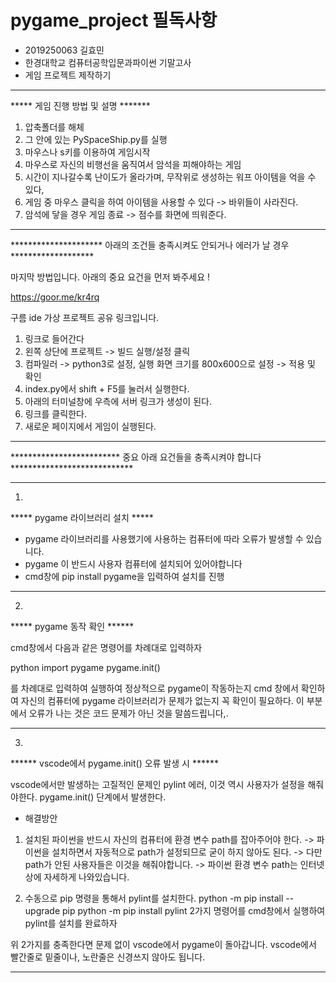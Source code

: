# pygame_project 필독사항

- 2019250063 길효민
- 한경대학교 컴퓨터공학입문과파이썬 기말고사 
- 게임 프로젝트 제작하기

-------------------------------------------------------------------------------------------------------
  
***** 게임 진행 방법 및 설명 *******

1. 압축폴더를 해체
2. 그 안에 있는 PySpaceShip.py를 실행
3. 마우스나 s키를 이용하여 게임시작
4. 마우스로 자신의 비행선을 움직여서 암석을 피해야하는 게임
5. 시간이 지나갈수록 난이도가 올라가며, 무작위로 생성하는 워프 아이템을 억을 수 있다,
6. 게임 중 마우스 클릭을 하여 아이템을 사용할 수 있다 -> 바위들이 사라진다. 
7. 암석에 닿을 경우 게임 종료 -> 점수를 화면에 띄워준다.


-------------------------------------------------------------------------------------------------------


********************* 아래의 조건들 충족시켜도 안되거나 에러가 날 경우 *******************

마지막 방법입니다. 아래의 중요 요건을 먼저 봐주세요 !

https://goor.me/kr4rq

구름 ide 가상 프로젝트 공유 링크입니다.

1. 링크로 들어간다
2. 왼쪽 상단에 프로젝트 -> 빌드 실행/설정 클릭
3. 컴파일러 -> python3로 설정, 실행 화면 크기를 800x600으로 설정 -> 적용 및 확인
4. index.py에서 shift + F5를 눌러서 실행한다.
5. 아래의 터미널창에 우측에 서버 링크가 생성이 된다.
6. 링크를 클릭한다.
7. 새로운 페이지에서 게임이 실행된다.

-------------------------------------------------------------------------------------------------------




*************************  중요 아래 요건들을 충족시켜야 합니다 ****************************

-------------------------------------------------------------------------------------------------------
1.

***** pygame 라이브러리 설치 *****

- pygame 라이브러리를 사용했기에 사용하는 컴퓨터에 따라 오류가 발생할 수 있습니다.
- pygame 이 반드시 사용자 컴퓨터에 설치되어 있어야합니다
- cmd창에 pip install pygame을 입력하여 설치를 진행


-------------------------------------------------------------------------------------------------------
2.


***** pygame 동작 확인 ******

cmd창에서 다음과 같은 명령어를 차례대로 입력하자

python
import pygame
pygame.init()

를 차례대로 입력하여 실행하여 정상적으로 pygame이 작동하는지 cmd 창에서 확인하여
자신의 컴퓨터에 pygame 라이브러리가 문제가 없는지 꼭 확인이 필요하다.
이 부분에서 오류가 나는 것은 코드 문제가 아닌 것을 말씀드립니다,.


-------------------------------------------------------------------------------------------------------
3.


****** vscode에서 pygame.init() 오류 발생 시 ******

vscode에서만 발생하는 고질적인 문제인 pylint 에러, 이것 역시 사용자가 설정을 해줘야한다.
pygame.init() 단계에서 발생한다.

- 해결방안

1. 설치된 파이썬을 반드시 자신의 컴퓨터에 환경 변수 path를 잡아주어야 한다.
	-> 파이썬을 설치하면서 자동적으로 path가 설정되므로 굳이 하지 않아도 된다.
	-> 다만 path가 안된 사용자들은 이것을 해줘야합니다.
	-> 파이썬 환경 변수 path는 인터넷상에 자세하게 나와있습니다.

2. 수동으로 pip 명령을 통해서 pylint를 설치한다.
	python -m pip install --upgrade pip 
	python -m pip install pylint
	2가지 명령어를 cmd창에서 실행하여 pylint를 설치를 완료하자

위 2가지를 충족한다면 문제 없이 vscode에서 pygame이 돌아갑니다.
vscode에서 빨간줄로 밑줄이나, 노란줄은 신경쓰지 않아도 됩니다.


-------------------------------------------------------------------------------------------------------
